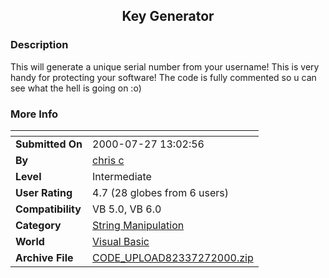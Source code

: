 ﻿<div align="center">

## Key Generator


</div>

### Description

This will generate a unique serial number from your username! This is very handy for protecting your software! The code is fully commented so u can see what the hell is going on :o)
 
### More Info
 


<span>             |<span>
---                |---
**Submitted On**   |2000-07-27 13:02:56
**By**             |[chris c](https://github.com/Planet-Source-Code/PSCIndex/blob/master/ByAuthor/chris-c.md)
**Level**          |Intermediate
**User Rating**    |4.7 (28 globes from 6 users)
**Compatibility**  |VB 5\.0, VB 6\.0
**Category**       |[String Manipulation](https://github.com/Planet-Source-Code/PSCIndex/blob/master/ByCategory/string-manipulation__1-5.md)
**World**          |[Visual Basic](https://github.com/Planet-Source-Code/PSCIndex/blob/master/ByWorld/visual-basic.md)
**Archive File**   |[CODE\_UPLOAD82337272000\.zip](https://github.com/Planet-Source-Code/chris-c-key-generator__1-10118/archive/master.zip)








